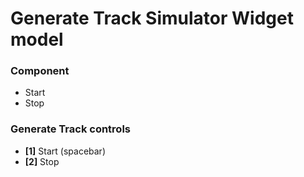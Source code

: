 # Generate Track Simulator Widget model

### Component
* Start
* Stop

### Generate Track controls
* **[1]** Start (spacebar)
* **[2]** Stop
